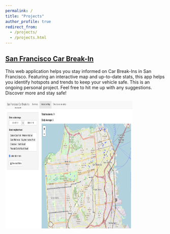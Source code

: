 ```yaml
---
permalink: /
title: "Projects"
author_profile: true
redirect_from: 
  - /projects/
  - /projects.html
---
```

## [San Francisco Car Break-In](https://eja1v2-bish.shinyapps.io/SFCarBreakIns/)

This web application helps you stay informed on Car Break-Ins in San Francisco. Featuring an interactive map and up-to-date stats, this app helps you identify hotspots and trends to keep your vehicle safe. This is an ongoing personal project. Feel free to hit me up with any suggestions. Discover more and stay safe! <br/><br/>
<img align = left src="/images/sf_car.png" height = "400" width="400" title="SF Car Break In">
<br/>
<br/>


